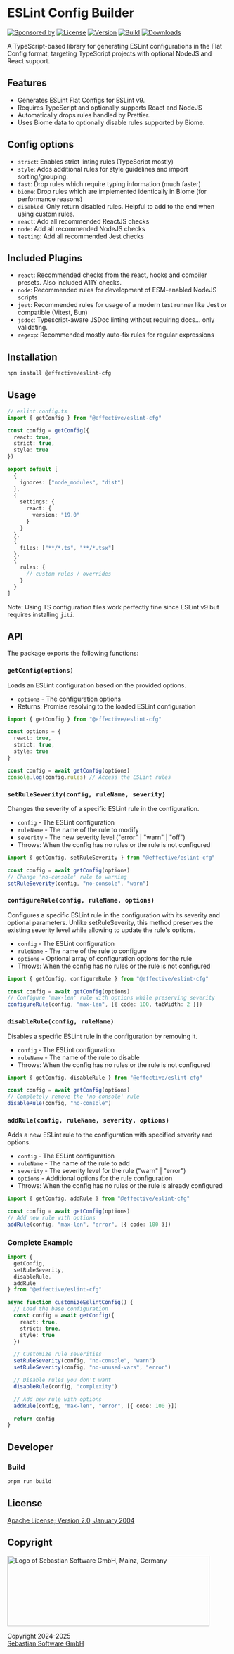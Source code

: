 # ESLint Config Builder

[![Sponsored by][sponsor-img]][sponsor] [![License][github-license-img]][github] [![Version][npm-version-img]][npm] [![Build][github-action-img]][github] [![Downloads][npm-downloads-img]][npm]

[sponsor]: https://www.sebastian-software.de
[sponsor-img]: https://badgen.net/badge/Sponsored%20by/Sebastian%20Software/c41e54
[npm]: https://www.npmjs.com/package/@effective/eslint-cfg
[npm-downloads-img]: https://badgen.net/npm/dm/@effective/eslint-cfg
[npm-version-img]: https://badgen.net/npm/v/@effective/eslint-cfg
[github]: https://github.com/sebastian-software/effective-eslint-cfg
[github-license-img]: https://badgen.net/github/license/sebastian-software/effective-eslint-cfg
[github-action-img]: https://github.com/sebastian-software/effective-eslint-cfg/actions/workflows/node.js.yml/badge.svg

A TypeScript-based library for generating ESLint configurations in the Flat Config format, targeting TypeScript projects with optional NodeJS and React support.

## Features

- Generates ESLint Flat Configs for ESLint v9.
- Requires TypeScript and optionally supports React and NodeJS
- Automatically drops rules handled by Prettier.
- Uses Biome data to optionally disable rules supported by Biome.

## Config options

- `strict`: Enables strict linting rules (TypeScript mostly)
- `style`: Adds additional rules for style guidelines and import sorting/grouping.
- `fast`: Drop rules which require typing information (much faster)
- `biome`: Drop rules which are implemented identically in Biome (for performance reasons)
- `disabled`: Only return disabled rules. Helpful to add to the end when using custom rules.
- `react`: Add all recommended ReactJS checks
- `node`: Add all recommended NodeJS checks
- `testing`: Add all recommended Jest checks

## Included Plugins

- `react`: Recommended checks from the react, hooks and compiler presets. Also included A11Y checks.
- `node`: Recommended rules for development of ESM-enabled NodeJS scripts
- `jest`: Recommended rules for usage of a modern test runner like Jest or compatible (Vitest, Bun)
- `jsdoc`: Typescript-aware JSDoc linting without requiring docs... only validating.
- `regexp`: Recommended mostly auto-fix rules for regular expressions

## Installation

```bash
npm install @effective/eslint-cfg
```

## Usage

```ts
// eslint.config.ts
import { getConfig } from "@effective/eslint-cfg"

const config = getConfig({
  react: true,
  strict: true,
  style: true
})

export default [
  {
    ignores: ["node_modules", "dist"]
  },
  {
    settings: {
      react: {
        version: "19.0"
      }
    }
  },
  {
    files: ["**/*.ts", "**/*.tsx"]
  },
  {
    rules: {
      // custom rules / overrides
    }
  }
]
```

Note: Using TS configuration files work perfectly fine since ESLint v9 but requires installing `jiti`.

## API

The package exports the following functions:

### `getConfig(options)`

Loads an ESLint configuration based on the provided options.

- `options` - The configuration options
- Returns: Promise resolving to the loaded ESLint configuration

```ts
import { getConfig } from "@effective/eslint-cfg"

const options = {
  react: true,
  strict: true,
  style: true
}

const config = await getConfig(options)
console.log(config.rules) // Access the ESLint rules
```

### `setRuleSeverity(config, ruleName, severity)`

Changes the severity of a specific ESLint rule in the configuration.

- `config` - The ESLint configuration
- `ruleName` - The name of the rule to modify
- `severity` - The new severity level ("error" | "warn" | "off")
- Throws: When the config has no rules or the rule is not configured

```ts
import { getConfig, setRuleSeverity } from "@effective/eslint-cfg"

const config = await getConfig(options)
// Change 'no-console' rule to warning
setRuleSeverity(config, "no-console", "warn")
```

### `configureRule(config, ruleName, options)`

Configures a specific ESLint rule in the configuration with its severity and optional parameters. Unlike setRuleSeverity, this method preserves the existing severity level while allowing to update the rule's options.

- `config` - The ESLint configuration
- `ruleName` - The name of the rule to configure
- `options` - Optional array of configuration options for the rule
- Throws: When the config has no rules or the rule is not configured

```ts
import { getConfig, configureRule } from "@effective/eslint-cfg"

const config = await getConfig(options)
// Configure 'max-len' rule with options while preserving severity
configureRule(config, "max-len", [{ code: 100, tabWidth: 2 }])
```

### `disableRule(config, ruleName)`

Disables a specific ESLint rule in the configuration by removing it.

- `config` - The ESLint configuration
- `ruleName` - The name of the rule to disable
- Throws: When the config has no rules or the rule is not configured

```ts
import { getConfig, disableRule } from "@effective/eslint-cfg"

const config = await getConfig(options)
// Completely remove the 'no-console' rule
disableRule(config, "no-console")
```

### `addRule(config, ruleName, severity, options)`

Adds a new ESLint rule to the configuration with specified severity and options.

- `config` - The ESLint configuration
- `ruleName` - The name of the rule to add
- `severity` - The severity level for the rule ("warn" | "error")
- `options` - Additional options for the rule configuration
- Throws: When the config has no rules or the rule is already configured

```ts
import { getConfig, addRule } from "@effective/eslint-cfg"

const config = await getConfig(options)
// Add new rule with options
addRule(config, "max-len", "error", [{ code: 100 }])
```

### Complete Example

```ts
import {
  getConfig,
  setRuleSeverity,
  disableRule,
  addRule
} from "@effective/eslint-cfg"

async function customizeEslintConfig() {
  // Load the base configuration
  const config = await getConfig({
    react: true,
    strict: true,
    style: true
  })

  // Customize rule severities
  setRuleSeverity(config, "no-console", "warn")
  setRuleSeverity(config, "no-unused-vars", "error")

  // Disable rules you don't want
  disableRule(config, "complexity")

  // Add new rule with options
  addRule(config, "max-len", "error", [{ code: 100 }])

  return config
}
```

## Developer

### Build

```bash
pnpm run build
```

## License

[Apache License; Version 2.0, January 2004](http://www.apache.org/licenses/LICENSE-2.0)

## Copyright

<img src="https://cdn.rawgit.com/sebastian-software/sebastian-software-brand/0d4ec9d6/sebastiansoftware-en.svg" alt="Logo of Sebastian Software GmbH, Mainz, Germany" width="460" height="160"/>

Copyright 2024-2025<br/>[Sebastian Software GmbH](https://www.sebastian-software.de)
